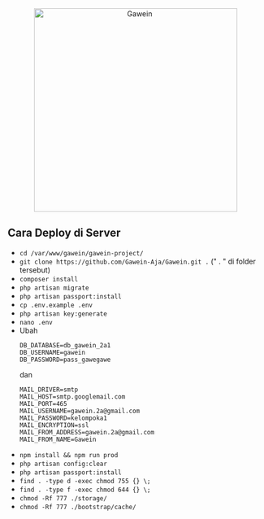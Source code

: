 <div align="center" markdown="1">

<img src="https://drive.google.com/uc?id=1tS5F83No-pNAWEZMurWVyc0RT7NdfdxY" alt="Gawein" width="400">

</div>

## Cara Deploy di Server

- ```cd /var/www/gawein/gawein-project/```
- ```git clone https://github.com/Gawein-Aja/Gawein.git .``` (" . " di folder tersebut)
- ```composer install```
- ```php artisan migrate```
- ```php artisan passport:install```
- ```cp .env.example .env```
- ```php artisan key:generate```
- ```nano .env```
- Ubah 
  ```
  DB_DATABASE=db_gawein_2a1
  DB_USERNAME=gawein
  DB_PASSWORD=pass_gawegawe
  ```
  dan
    ```
  MAIL_DRIVER=smtp
  MAIL_HOST=smtp.googlemail.com
  MAIL_PORT=465
  MAIL_USERNAME=gawein.2a@gmail.com
  MAIL_PASSWORD=kelompoka1
  MAIL_ENCRYPTION=ssl
  MAIL_FROM_ADDRESS=gawein.2a@gmail.com
  MAIL_FROM_NAME=Gawein

  ```
- ```npm install && npm run prod```
- ```php artisan config:clear```
- ```php artisan passport:install```
- ```find . -type d -exec chmod 755 {} \;```
- ```find . -type f -exec chmod 644 {} \;```
- ```chmod -Rf 777 ./storage/```
- ```chmod -Rf 777 ./bootstrap/cache/```
